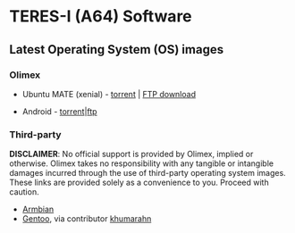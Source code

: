 # TERES-I (A64) Software

## Latest Operating System (OS) images

### Olimex

- Ubuntu MATE (xenial) - [torrent](ftp://staging.olimex.com/Allwinner_Images/A64-Teres/linux/xenial-teres-bspkernel-20190121_144941_EET-1_hdmi_out_v1_5.torrent) | [FTP download](ftp://staging.olimex.com/Allwinner_Images/A64-Teres/linux/xenial-teres-bspkernel-20190121_144941_EET-1_hdmi_out_v1_5.zip)

- Android - [torrent](ftp://staging.olimex.com/Allwinner_Images/A64-Teres/android/android_teres_rev4.torrent)|[ftp](ftp://staging.olimex.com/Allwinner_Images/A64-Teres/android/android_teres_rev4.zip)

### Third-party

**DISCLAIMER**: No official support is provided by Olimex, implied or otherwise.
Olimex takes no responsibility with any tangible or intangible damages incurred through the use of third-party operating system images.
These links are provided solely as a convenience to you.
Proceed with caution.

- [Armbian](https://www.armbian.com/olimex-teres-a64)
- [Gentoo](https://github.com/khumarahn/teres1-gentoo), via contributor [khumarahn](https://github.com/khumarahn)

